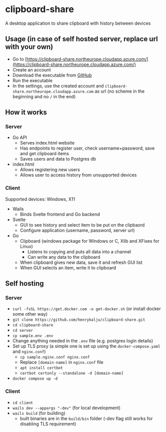 # clipboard-share
A desktop application to share clipboard with history between devices

## Usage (in case of self hosted server, replace url with your own)
- Go to [https://clipboard-share.northeurope.cloudapp.azure.com/](https://clipboard-share.northeurope.cloudapp.azure.com/)
- Create an account
- Download the executable from [GitHub](https://github.com/henrykalju/clipboard-share/releases)
- Run the executable
- In the settings, use the created account and `clipboard-share.northeurope.cloudapp.azure.com` as url (no scheme in the beginning and no `/` in the end)

## How it works
### Server
- Go API
    - Serves index.html website
    - Has endpoints to register user, check username+password, save and get clipboard items
    - Saves users and data to Postgres db
- index.html
    - Allows registering new users
    - Allows user to access history from unsupported devices

### Client
Supported devices: Windows, X11
- Wails
    - Binds Svelte frontend and Go backend
- Svelte
    - GUI to see history and select item to be put on the clipbaord
    - Configure application (username, password, server url)
- Go
    - Clipboard (windows package for Windows or C, Xlib and XFixes for Linux)
        - Listens to copying and puts all data into a channel
        - Can write any data to the clipboard
    - When clipboard gives new data, save it and refresh GUI list
    - When GUI selects an item, write it to clipboard

## Self hosting
### Server
- `curl -fsSL https://get.docker.com -o get-docker.sh` (or install docker some other way)
- `git clone https://github.com/henrykalju/clipboard-share.git`
- `cd clipboard-share`
- `cd server`
- `cp sample.env .env`
- Change anything needed in the `.env` file (e.g. postgres login details)
- Set up TLS proxy (a simple one is set up using the `docker-compose.yaml` and `nginx.conf`)
    - `cp sample.nginx.conf nginx.conf`
    - Replace `[domain-name]` in `nginx.conf` file
    - `apt install certbot`
    - `certbot certonly --standalone -d [domain-name]`
- `docker compose up -d`

### Client
- `cd client`
- `wails dev --appargs "-dev"` (for local development)
- `wails build` (for building)
    - built binaries are in the `build/bin` folder (-dev flag still works for disabling TLS requirement)

